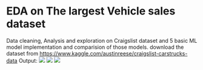 # EDA on The largest Vehicle sales dataset
 Data cleaning, Analysis and exploration on Craigslist dataset and 5 basic ML model implementation and comparision of those models. download the dataset from https://www.kaggle.com/austinreese/craigslist-carstrucks-data
Output:
![](C:\Users\madha\Desktop\R2.png)
![](C:\Users\madha\Desktop\RMSE.png)
![](C:\Users\madha\Desktop\Relative_error.png)
